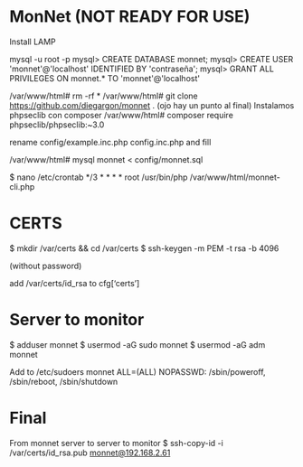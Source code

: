 # MonNet (NOT READY FOR USE)
Install LAMP

mysql -u root -p
mysql> CREATE DATABASE monnet;
mysql> CREATE USER 'monnet'@'localhost' IDENTIFIED BY 'contraseña';
mysql> GRANT ALL PRIVILEGES ON monnet.* TO 'monnet'@'localhost'

/var/www/html# rm -rf *
/var/www/html# git clone https://github.com/diegargon/monnet .
(ojo hay un punto al final)
Instalamos phpseclib con composer
/var/www/html# composer require phpseclib/phpseclib:~3.0


rename config/example.inc.php config.inc.php and fill

/var/www/html# mysql monnet < config/monnet.sql

$ nano /etc/crontab
*/3 * * * * root /usr/bin/php /var/www/html/monnet-cli.php

# CERTS

$ mkdir /var/certs && cd /var/certs 
$ ssh-keygen -m PEM -t rsa -b 4096

(without password)

add /var/certs/id_rsa to cfg[‘certs’] 

# Server to monitor

$ adduser monnet
$ usermod -aG sudo monnet
$ usermod -aG adm monnet

Add to /etc/sudoers
monnet ALL=(ALL) NOPASSWD: /sbin/poweroff, /sbin/reboot, /sbin/shutdown

# Final
From monnet server to server to monitor
$ ssh-copy-id -i /var/certs/id_rsa.pub monnet@192.168.2.61